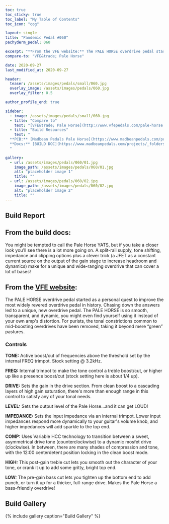 ```yaml
---
toc: true
toc_sticky: true
toc_label: "My Table of Contents"
toc_icon: "cog"

layout: single
title: "Pandemic Pedal #060"
pachyderm_pedal: 060

excerpt: "**From the VFE website:** The PALE HORSE overdrive pedal started as a personal quest to improve the most widely revered overdrive pedal in history. Chasing down the answers led to a unique, new overdrive pedal."
compare-to: "VFE&trade; Pale Horse"

date: 2020-09-27
last_modified_at: 2020-09-27

header:
  teaser: /assets/images/pedals/small/060.jpg
  overlay_image: /assets/images/pedals/060.jpg
  overlay_filter: 0.5

author_profile_end: true

sidebar:
  - image: /assets/images/pedals/small/060.jpg
  - title: "Compare to"
    text: "[VFE&trade; Pale Horse](http://www.vfepedals.com/pale-horse.html)"
  - title: "Build Resources"
    text: "
  **PCB:** [Madbean Pedals Pale Horse](https://www.madbeanpedals.com/projects/index.html)<br>
  **Docs:** [BUILD DOC](https://www.madbeanpedals.com/projects/_folders/VFE/docs/VFE_PaleHorse.zip)
  "

gallery:
  - url: /assets/images/pedals/060/01.jpg
    image_path: /assets/images/pedals/060/01.jpg
    alt: "placeholder image 1"
    title: ""
  - url: /assets/images/pedals/060/02.jpg
    image_path: /assets/images/pedals/060/02.jpg
    alt: "placeholder image 2"
    title: ""
---
```


## Build Report

## From the build docs:

You might be tempted to call the Pale Horse YATS, but if you take a closer look you’ll see there is a lot more going on. A split-rail supply, tone shifting, impedance and clipping options plus a clever trick (a JFET as a constant current source on the output of the gain stage to increase headroom and dynamics) make for a unique and wide-ranging overdrive that can cover a lot of bases!

## From the [VFE website](http://vfepedals.com/pale-horse.html):

The PALE HORSE overdrive pedal started as a personal quest to improve the most widely revered overdrive pedal in history. Chasing down the answers led to a unique, new overdrive pedal. The PALE HORSE is so smooth, transparent, and dynamic, you might even find yourself using it instead of your own amp's distortion. For purists, the tonal constrictions common to mid-boosting overdrives have been removed, taking it beyond mere “green” pastures.

### Controls

**TONE:** Active boost/cut of frequencies above the threshold set by the internal FREQ trimpot. Stock setting @ 3.2kHz.

**FREQ:** Internal trimpot to make the tone control a treble boost/cut, or higher up like a presence boost/cut (stock setting here is about 1/4 up).

**DRIVE:** Sets the gain in the drive section. From clean boost to a cascading layers of high gain saturation, there's more than enough range in this control to satisfy any of your tonal needs.

**LEVEL:** Sets the output level of the Pale Horse...and it can get LOUD!

**IMPEDANCE:** Sets the input impedance via an internal trimpot. Lower input impedances respond more dynamically to your guitar's volume knob, and higher impedances will add sparkle to the top end.

**COMP:** Uses Variable HCC technology to transition between a sweet, asymmetrical drive tone (counterclockwise) to a dynamic mosfet drive (clockwise). In between, there are many shades of compression and tone, with the 12:00 centerdetent position locking in the clean boost mode.

**HIGH:** This post-gain treble cut lets you smooth out the character of your tone, or crank it up to add some gritty, bright top end.

**LOW:** The pre-gain bass cut lets you tighten up the bottom end to add punch, or turn it up for a thicker, full-range drive. Makes the Pale Horse a bass-friendly overdrive!

## Build Gallery

{% include gallery caption="Build Gallery" %}